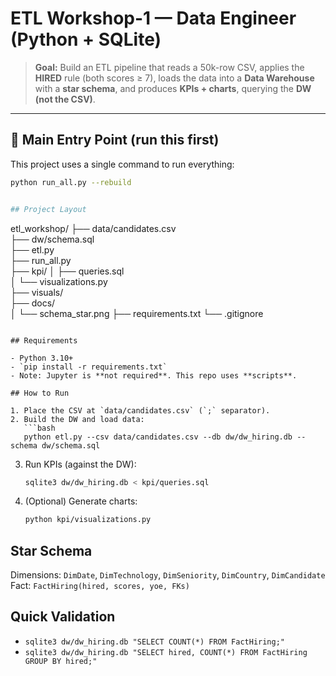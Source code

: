 # ETL Workshop-1 — Data Engineer (Python + SQLite)

> **Goal:** Build an ETL pipeline that reads a 50k-row CSV, applies the **HIRED** rule (both scores ≥ 7), loads the data into a **Data Warehouse** with a **star schema**, and produces **KPIs + charts**, querying the **DW (not the CSV)**.

---

## 🚀 Main Entry Point (run this first)

This project uses a single command to run everything:

```bash
python run_all.py --rebuild


## Project Layout

```
etl_workshop/
├── data/candidates.csv         
├── dw/schema.sql               
├── etl.py                      
├── run_all.py                  
├── kpi/
│   ├── queries.sql             
│   └── visualizations.py       
├── visuals/                    
├── docs/                        
│   └── schema_star.png
├── requirements.txt
└── .gitignore

```

## Requirements

- Python 3.10+
- `pip install -r requirements.txt`
- Note: Jupyter is **not required**. This repo uses **scripts**.

## How to Run

1. Place the CSV at `data/candidates.csv` (`;` separator).
2. Build the DW and load data:
   ```bash
   python etl.py --csv data/candidates.csv --db dw/dw_hiring.db --schema dw/schema.sql
   ```
3. Run KPIs (against the DW):
   ```bash
   sqlite3 dw/dw_hiring.db < kpi/queries.sql
   ```
4. (Optional) Generate charts:
   ```bash
   python kpi/visualizations.py
   ```

## Star Schema

Dimensions: `DimDate`, `DimTechnology`, `DimSeniority`, `DimCountry`, `DimCandidate`  
Fact: `FactHiring(hired, scores, yoe, FKs)`

## Quick Validation

- `sqlite3 dw/dw_hiring.db "SELECT COUNT(*) FROM FactHiring;"`
- `sqlite3 dw/dw_hiring.db "SELECT hired, COUNT(*) FROM FactHiring GROUP BY hired;"`
